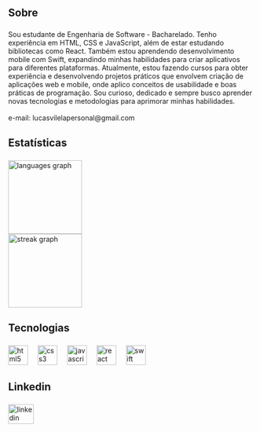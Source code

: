 <h2 align="left">Sobre</h2>

###

<p align="left">Sou estudante de Engenharia de Software - Bacharelado. Tenho experiência em HTML, CSS e JavaScript, além de estar estudando bibliotecas como React. Também estou aprendendo desenvolvimento mobile com Swift, expandindo minhas habilidades para criar aplicativos para diferentes plataformas. Atualmente, estou fazendo cursos para obter experiência e desenvolvendo projetos práticos que envolvem criação de aplicações web e mobile, onde aplico conceitos de usabilidade e boas práticas de programação. Sou curioso, dedicado e sempre busco aprender novas tecnologias e metodologias para aprimorar minhas habilidades.<br><br>e-mail: lucasvilelapersonal@gmail.com</p>

###

<h2 align="left">Estatísticas</h2>

###

<div align="left">
  <img src="https://github-readme-stats.vercel.app/api/top-langs?username=lucasvilela91&locale=pt-br&hide_title=false&layout=compact&card_width=320&langs_count=5&theme=react&hide_border=false&order=2" height="150" alt="languages graph" /> <br>
  <img src="https://streak-stats.demolab.com?user=lucasvilela91&locale=en&mode=daily&theme=react&hide_border=false&border_radius=5&order=3" height="150" alt="streak graph"  />
</div>

###

<h2 align="left">Tecnologias</h2>

###

<div align="left">
  <img src="https://cdn.jsdelivr.net/gh/devicons/devicon/icons/html5/html5-original.svg" height="40" alt="html5 logo"  />
  <img width="12" />
  <img src="https://cdn.jsdelivr.net/gh/devicons/devicon/icons/css3/css3-original.svg" height="40" alt="css3 logo"  />
  <img width="12" />
  <img src="https://cdn.jsdelivr.net/gh/devicons/devicon/icons/javascript/javascript-original.svg" height="40" alt="javascript logo"  />
  <img width="12" />
  <img src="https://cdn.jsdelivr.net/gh/devicons/devicon/icons/react/react-original.svg" height="40" alt="react logo"  />
  <img width="12" />
  <img src="https://cdn.jsdelivr.net/gh/devicons/devicon/icons/swift/swift-original.svg" height="40" alt="swift logo"  />
</div>

###

<h2 align="left">Linkedin</h2>

###

<div align="left">
  <a href="https://www.linkedin.com/in/lucasfreitasvilela" target="_blank">
    <img src="https://raw.githubusercontent.com/maurodesouza/profile-readme-generator/master/src/assets/icons/social/linkedin/default.svg" width="52" height="40" alt="linkedin logo"  />
  </a>
</div>

###
